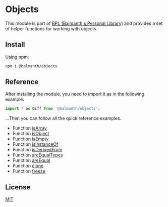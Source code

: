 # Objects

This module is part of [BPL (Balmanth's Personal Library)](https://github.com/topics/nodejs-bpl) and provides a set of helper functions for working with objects.

## Install

Using npm:

```sh
npm i @balmanth/objects
```

## Reference

After installing the module, you need to import it as in the following example:

```ts
import * as Diff from '@balmanth/objects';
```

...Then you can follow all the quick reference examples.

- Function [isArray](./reference/isArray.md)
- Function [isObject](./reference/isObject.md)
- Function [isEmpty](./reference/isEmpty.md)
- Function [isInstanceOf](./reference/isInstanceOf.md)
- Function [isDerivedFrom](./reference/isDerivedFrom.md)
- Function [areEqualTypes](./reference/areEqualTypes.md)
- Function [areEqual](./reference/areEqual.md)
- Function [clone](./reference/clone.md)
- Function [freeze](./reference/freeze.md)

## License

[MIT](https://balmante.eti.br)
